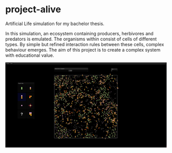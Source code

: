 # project-alive
Artificial Life simulation for my bachelor thesis.

In this simulation, an ecosystem containing producers, herbivores and predators is emulated. The organisms within consist of cells of different types. By simple but refined interaction rules between these cells, complex behaviour emerges. The aim of this project is to create a complex system with educational value.

![alt text](https://github.com/samfemboeck/project-alive/blob/master/Alife.PNG?raw=true)


